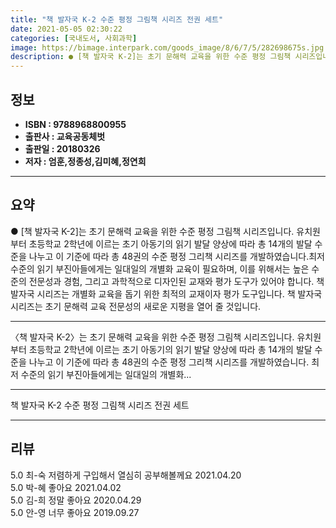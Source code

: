 ```yaml
---
title: "책 발자국 K-2 수준 평정 그림책 시리즈 전권 세트"
date: 2021-05-05 02:30:22
categories: [국내도서, 사회과학]
image: https://bimage.interpark.com/goods_image/8/6/7/5/282698675s.jpg
description: ● [책 발자국 K-2]는 초기 문해력 교육을 위한 수준 평정 그림책 시리즈입니다. 유치원부터 초등학교 2학년에 이르는 초기 아동기의 읽기 발달 양상에 따라 총 14개의 발달 수준을 나누고 이 기준에 따라 총 48권의 수준 평정 그리책 시리즈를 개발하였습니다.최저 수준의 읽기 부진아들
---
```


## **정보**

- **ISBN : 9788968800955**
- **출판사 : 교육공동체벗**
- **출판일 : 20180326**
- **저자 : 엄훈,정종성,김미혜,정연희**

------



## **요약**

●  [책 발자국 K-2]는 초기 문해력 교육을 위한 수준 평정 그림책 시리즈입니다. 유치원부터 초등학교 2학년에 이르는 초기 아동기의 읽기 발달 양상에 따라 총 14개의 발달 수준을 나누고 이 기준에 따라 총 48권의 수준 평정 그리책 시리즈를 개발하였습니다.최저 수준의 읽기 부진아들에게는 일대일의 개별화 교육이 필요하며, 이를 위해서는 높은 수준의 전문성과 경험, 그리고 과학적으로 디자인된 교재와 평가 도구가 있어야 합니다. 책 발자국 시리즈는 개별화 교육을 돕기 위한 최적의 교재이자 평가 도구입니다. 책 발자국 시리즈는 초기 문해력 교육 전문성의 새로운 지평을 열어 줄 것입니다.

------

〈책 발자국 K-2〉는 초기 문해력 교육을 위한 수준 평정 그림책 시리즈입니다. 유치원부터 초등학교 2학년에 이르는 초기 아동기의 읽기 발달 양상에 따라 총 14개의 발달 수준을 나누고 이 기준에 따라 총 48권의 수준 평정 그리책 시리즈를 개발하였습니다.
최저 수준의 읽기 부진아들에게는 일대일의 개별화... 

------


책 발자국 K-2 수준 평정 그림책 시리즈 전권 세트 

------


## **리뷰** 

5.0 최-숙 저렴하게 구입해서 열심히 공부해볼께요 2021.04.20 <br/>5.0 박-혜 좋아요 2021.04.02 <br/>5.0 김-희 정말 좋아요 2020.04.29 <br/>5.0 안-영 너무 좋아요 2019.09.27 <br/>